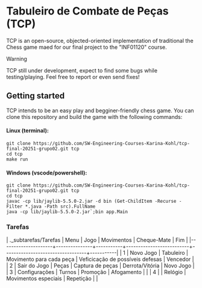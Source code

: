 # Tabuleiro de Combate de Peças (TCP)

TCP is an open-source, objected-oriented implementation of traditional the Chess game maed for our final project to the "INF01120" course.

> [!WARNING]
> TCP still under development, expect to find some bugs while testing/playing. Feel free to report or even send fixes!

## Getting started

TCP intends to be an easy play and begginer-friendly chess game. You can clone this repository and build the game with the following commands:


#### Linux (terminal):
```
git clone https://github.com/SW-Engineering-Courses-Karina-Kohl/tcp-final-20251-grupo02.git tcp
cd tcp
make run
```
#### Windows (vscode/powershell):
```
git clone https://github.com/SW-Engineering-Courses-Karina-Kohl/tcp-final-20251-grupo02.git tcp
cd tcp
javac -cp lib/jaylib-5.5.0-2.jar -d bin (Get-ChildItem -Recurse -Filter *.java -Path src).FullName
java -cp lib/jaylib-5.5.0-2.jar`;bin app.Main
```

### Tarefas

| ._subtarefas/Tarefas | Menu          | Jogo      | Movimentos               | Cheque-Mate                      | Fim       |
|---------------------+---------------+-----------+--------------------------+----------------------------------+-----------|
|                   1 | Novo Jogo     | Tabuleiro | Movimento para cada peça | Veficicação de possíveis defesas | Vencedor  |
|                   2 | Sair do Jogo  | Peças     | Captura de peças         | Derrota/Vitória                  | Novo Jogo |
|                   3 | Configurações | Turnos    | Promoção                 | Afogamento                       |           |
|                   4 |               | Relógio   | Movimentos especiais     | Repetição                        |           |
